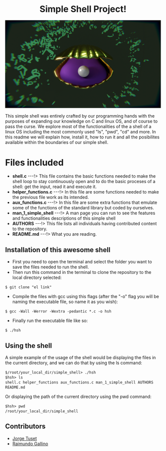 <h1 align="center"> Simple Shell Project! </h1>

![markdown poster by Raimundo Gallino](/Extras/seashellRender6.png)

This simple shell was entirely crafted by our programming hands with the purposes of expanding our knowledge on C and linux OS, and of course to pass the curse. We explore most of the functionalities of the a shell of a linux OS including the most commonly used "ls", "pwd", "cd" and more. In this readme we will explain how, install it, how to run it and all the posibilites available within the boundaries  of our simple shell.


# Files included
- **shell.c**  ---!> This file contains the basic functions needed to make the shell loop to stay continuously open and to do the basic proceses of a shell: get the input, read it and execute it.
- **helper_functions.c** ---!> In this file are some functions needed to make the previous file work as its intended.
- **aux_functions.c** ---!> In this file are some extra functions that emulate some of the functions of the standard library but coded by ourselves.
- **man_1_simple_shell** ---!> A man page you can run to see the features and functionalities descriptions of this simple shell 
- **AUTHORS** ---!> This file lists all individuals having contributed content to the repository.
- **README.md** ---!> What you are reading.

## Installation of this awesome shell 
- First you need to open the terminal and select the folder you want to save the files needed to run the shell.
- Then run this command in the terminal to clone the repository to the local directory selected:
```ssh
$ git clone "el link"
```
 - Compile the files with gcc using this flags (after the "-o" flag you will be naming the executable file, so name it as you wish):
```ssh
$ gcc -Wall -Werror -Wextra -pedantic *.c -o hsh
```
- Finally run the executable file like so:
```ssh
$ ./hsh
```

## Using the shell 

A simple example of the usage of the shell would be displaying the files in the current directory, and we can do that by using the ls command:
```ssh
$/root/your_local_dir/simple_shell> ./hsh
$hsh> ls
shell.c helper_functions aux_functions.c man_1_simple_shell AUTHORS README.md
```
Or displaying the path of the current directory using the pwd command:
```ssh
$hsh> pwd 
/root/your_local_dir/simple_shell
```


## Contributors
 - [Jorge Tuset](https://github.com/jtusetgraniello)
 - [Raimundo Gallino](https://github.com/RaimundoGallino)
